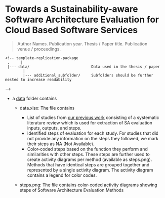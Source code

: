 # Towards a Sustainability-aware Software Architecture Evaluation for Cloud Based Software Services

<!-- This repository is a companion page for the following thesis / publication: -->
> Author Names. Publication year. Thesis / Paper title. Publication venue / proceedings.

<!-- It contains all the material required for replicating the study, including: X, Y, and Z. -->

<!-- ## How to cite us
The scientific article describing design, execution, and main results of this study is available [here](https://www.google.com).<br>
If this study is helping your research, consider to cite it is as follows, thanks!

```
@article{,
  title={},
  author={},
  journal={},
  volume={},
  pages={},
  year={},
  publisher={}
}
``` -->

<!-- ## Quick start
Here a documentation on how to use the replication material should be provided.

### Getting started

1. Provide step-by-step instruction on how to use this repository, including requirements, and installation / script execution steps.

2. Code snippets should be formatted as follows.
   - `git clone https://github.com/S2-group/template-replication-package`

3. Links to specific folders / files of the repository can be linked in Markdown, for example this is a link to the [src](src/) folder.

## Repository Structure
This is the root directory of the repository. The directory is structured as follows: -->

    <!-- template-replication-package
     .     |
     |--- data/                            Data used in the thesis / paper
            |
            |--- additional_subfolder/     Subfolders should be further nested to increase readability                 
   -->

* a [data](data/) folder contains
  - data.xlsx: The file contains
    - List of studies from [our previous work](https://research.vu.nl/ws/portalfiles/portal/217234254/PosterPaper_ICSA23_IFatima_CameraReady.pdf) consisting of a systematic literature review which is used for extraction of SA evaluation inputs, outputs, and steps.
    - Identified steps of evaluation for each study. For studies that did not provide any information on the steps they followed, we mark their steps as NA (Not Available).
    - Color-coded steps based on the function they perform and similarities with other steps. These steps are further used to create activity diagrams per method (available as steps.png). Methods that have identical steps are grouped together and represented by a single activity diagram.  The activity diagram contains a legend for color codes.

  - steps.png: The file contains color-coded activity diagrams showing steps of Software Architecture Evaluation Methods
